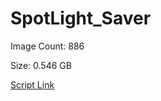 # SpotLight_Saver

Image Count: 886

Size: 0.546 GB

[Script Link](https://github.com/liuyal/Archive/blob/master/Python/Utilities/Miscellaneous/spotlight_saver.py)